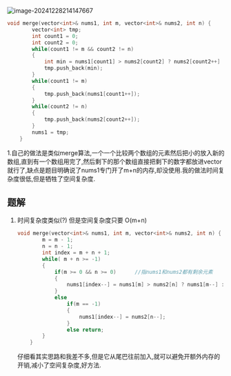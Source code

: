 ![image-20241228214147667](D:\Practice\daily(interview)\20241228.assets\image-20241228214147667.png)

```c++
void merge(vector<int>& nums1, int m, vector<int>& nums2, int n) {
        vector<int> tmp;
        int count1 = 0;
        int count2 = 0;
        while(count1 != m && count2 != n)
        {
            int min = nums1[count1] > nums2[count2] ? nums2[count2++] : nums1[count1++];    
            tmp.push_back(min);
        }
        while(count1 != m)
        {
            tmp.push_back(nums1[count1++]);
        }
        while(count2 != n)
        {
            tmp.push_back(nums2[count2++]);
        }
        nums1 = tmp;
    }
```

1.自己的做法是类似merge算法,一个一个比较两个数组的元素然后把小的放入新的数组,直到有一个数组用完了,然后剩下的那个数组直接把剩下的数字都放进vector就行了,缺点是题目明确说了nums1专门开了m+n的内存,却没使用.我的做法时间复杂度很低,但是牺牲了空间复杂度.

## 题解 ##

1. 时间复杂度类似(?) 但是空间复杂度只要 O(m+n)

   ```c++
   void merge(vector<int>& nums1, int m, vector<int>& nums2, int n) {
           m = m - 1;
           n = n - 1;
           int index = m + n + 1;
           while( m + n >= -1)
           {
               if(m >= 0 && n >= 0)      //指nums1和nums2都有剩余元素
               {
                   nums1[index--] = nums1[m] > nums2[n] ? nums1[m--] : nums2[n--];
               }
               else 
                   if(m == -1)
                   {
                       nums1[index--] = nums2[n--];
                   }
                   else return;
           }
       }
   ```

   仔细看其实思路和我差不多,但是它从尾巴往前加入,就可以避免开额外内存的开销,减小了空间复杂度,好方法.

   